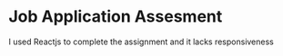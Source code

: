 # Job Application Assesment

I used Reactjs to complete the assignment and it lacks  responsiveness 

